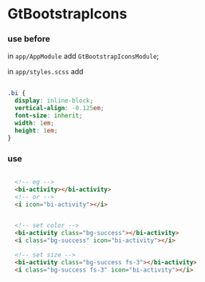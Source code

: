 # GtBootstrapIcons

### use before

in `app/AppModule` add `GtBootstrapIconsModule`;

in `app/styles.scss` add 

```css

.bi {
  display: inline-block;
  vertical-align: -0.125em;
  font-size: inherit;
  width: 1em;
  height: 1em;
}

```

### use

```html

  <!-- eg -->
  <bi-activity></bi-activity>
  <!-- or -->
  <i icon="bi-activity"></i>


  <!-- set color -->
  <bi-activity class="bg-success"></bi-activity>
  <i class="bg-success" icon="bi-activity"></i>

  <!-- set size -->
  <bi-activity class="bg-success fs-3"></bi-activity>
  <i class="bg-success fs-3" icon="bi-activity"></i>


```
